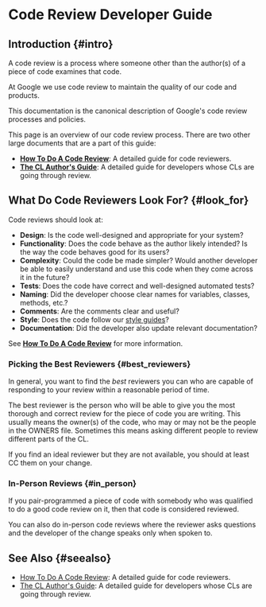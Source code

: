 # Code Review Developer Guide

## Introduction {#intro}

A code review is a process where someone other than the author(s) of a piece of
code examines that code.

At Google we use code review to maintain the quality of our code and products.

This documentation is the canonical description of Google's code review
processes and policies.

This page is an overview of our code review process. There are two other large
documents that are a part of this guide:

- **[How To Do A Code Review](reviewer/)**: A detailed guide for code
  reviewers.
- **[The CL Author's Guide](developer/)**: A detailed guide for developers
  whose CLs are going through review.

## What Do Code Reviewers Look For? {#look_for}

Code reviews should look at:

- **Design**: Is the code well-designed and appropriate for your system?
- **Functionality**: Does the code behave as the author likely intended? Is
  the way the code behaves good for its users?
- **Complexity**: Could the code be made simpler? Would another developer be
  able to easily understand and use this code when they come across it in the
  future?
- **Tests**: Does the code have correct and well-designed automated tests?
- **Naming**: Did the developer choose clear names for variables, classes,
  methods, etc.?
- **Comments**: Are the comments clear and useful?
- **Style**: Does the code follow our
  [style guides](http://google.github.io/styleguide/)?
- **Documentation**: Did the developer also update relevant documentation?

See **[How To Do A Code Review](reviewer/)** for more information.

### Picking the Best Reviewers {#best_reviewers}

In general, you want to find the *best* reviewers you can who are capable of
responding to your review within a reasonable period of time.

The best reviewer is the person who will be able to give you the most thorough
and correct review for the piece of code you are writing. This usually means the
owner(s) of the code, who may or may not be the people in the OWNERS file.
Sometimes this means asking different people to review different parts of the
CL.

If you find an ideal reviewer but they are not available, you should at least CC
them on your change.

### In-Person Reviews {#in_person}

If you pair-programmed a piece of code with somebody who was qualified to do a
good code review on it, then that code is considered reviewed.

You can also do in-person code reviews where the reviewer asks questions and the
developer of the change speaks only when spoken to.

## See Also {#seealso}

- [How To Do A Code Review](reviewer/): A detailed guide for code reviewers.
- [The CL Author's Guide](developer/): A detailed guide for developers whose
  CLs are going through review.

